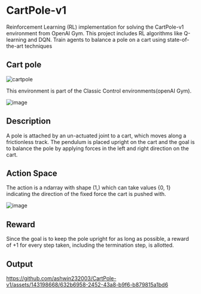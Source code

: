 # CartPole-v1
Reinforcement Learning (RL) implementation for solving the CartPole-v1 environment from OpenAI Gym. This project includes  RL algorithms like Q-learning and DQN. Train agents to balance a pole on a cart using state-of-the-art techniques

## Cart pole
![cartpole](https://github.com/ashwin232003/CartPole-v1/assets/143198668/84bce757-5a5d-45ec-be28-8b22eb470109)

This environment is part of the Classic Control environments(openAI Gym).

![image](https://github.com/ashwin232003/CartPole-v1/assets/143198668/565e37a7-6f66-4d48-837a-d75e44328fb5)

## Description
 A pole is attached by an un-actuated joint to a cart, which moves along a frictionless track. The pendulum is placed upright on the cart and the goal is to balance the pole by applying forces in the left and right direction on the cart.

## Action Space
The action is a ndarray with shape (1,) which can take values {0, 1} indicating the direction of the fixed force the cart is pushed with.

![image](https://github.com/ashwin232003/CartPole-v1/assets/143198668/68a34024-d4f4-43e7-b4fd-48f08118e0fd)

## Reward 

Since the goal is to keep the pole upright for as long as possible, a reward of +1 for every step taken, including the termination step, is allotted.

## Output 

https://github.com/ashwin232003/CartPole-v1/assets/143198668/632b6958-2452-43a8-b9f6-b879815a1bd6




